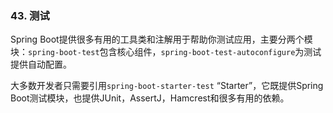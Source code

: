 ### 43. 测试

Spring Boot提供很多有用的工具类和注解用于帮助你测试应用，主要分两个模块：`spring-boot-test`包含核心组件，`spring-boot-test-autoconfigure`为测试提供自动配置。

大多数开发者只需要引用`spring-boot-starter-test` “Starter”，它既提供Spring Boot测试模块，也提供JUnit，AssertJ，Hamcrest和很多有用的依赖。
